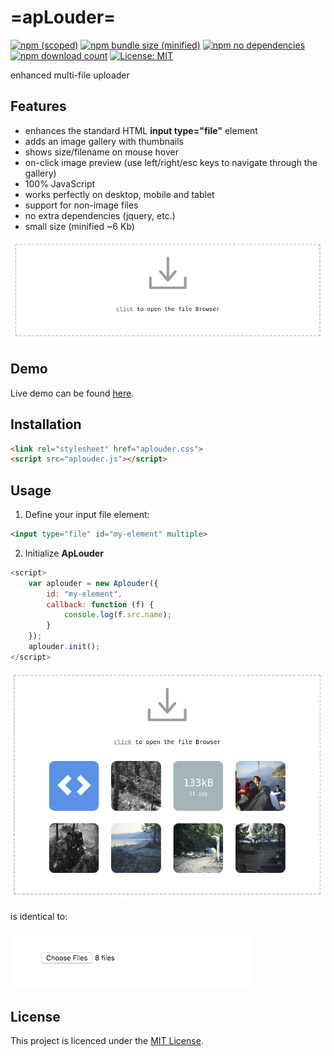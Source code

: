 # =apLouder=
[![npm (scoped)](https://img.shields.io/npm/v/@maslick/aplouder.svg)](https://www.npmjs.com/package/@maslick/aplouder)
[![npm bundle size (minified)](https://img.shields.io/badge/minified-6Kb-green.svg)](https://www.npmjs.com/package/@maslick/aplouder)
[![npm no dependencies](https://img.shields.io/badge/dependencies-none-green.svg)](https://www.npmjs.com/package/@maslick/radiaslider)
[![npm download count](https://img.shields.io/npm/dt/@maslick/aplouder.svg)](https://www.npmjs.com/package/@maslick/aplouder)
[![License: MIT](https://img.shields.io/badge/License-MIT-blue.svg)](https://opensource.org/licenses/MIT)

enhanced multi-file uploader

## Features
 * enhances the standard HTML **input type="file"** element
 * adds an image gallery with thumbnails
 * shows size/filename on mouse hover
 * on-click image preview (use left/right/esc keys to navigate through the gallery)
 * 100% JavaScript
 * works perfectly on desktop, mobile and tablet
 * support for non-image files
 * no extra dependencies (jquery, etc.)
 * small size (minified ~6 Kb)

![alt tag](screenshot1.png?raw=true "apLouder")


## Demo
Live demo can be found [here](https://maslick.github.io/aplouder/).

## Installation
```html
<link rel="stylesheet" href="aplouder.css">
<script src="aplouder.js"></script>
```
 
## Usage
1. Define your input file element:
```html
<input type="file" id="my-element" multiple>
```
2. Initialize **ApLouder**
```js
<script>
    var aplouder = new Aplouder({
        id: "my-element",
        callback: function (f) {
            console.log(f.src.name);
        }
    });
    aplouder.init();
</script>
```

![alt tag](screenshot2.png?raw=true "apLouder")

is identical to:

![alt tag](screenshot3.png?raw=true "standard input element")


## License

This project is licenced under the [MIT License](http://opensource.org/licenses/mit-license.html).


